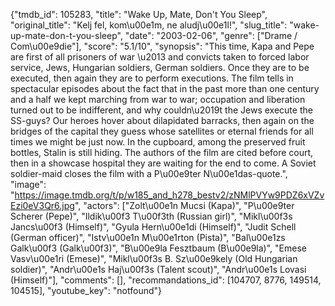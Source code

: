 {"tmdb_id": 105283, "title": "Wake Up, Mate, Don't You Sleep", "original_title": "Kelj fel, kom\u00e1m, ne aludj\u00e1l!", "slug_title": "wake-up-mate-don-t-you-sleep", "date": "2003-02-06", "genre": ["Drame / Com\u00e9die"], "score": "5.1/10", "synopsis": "This time, Kapa and Pepe are first of all prisoners of war \u2013 and convicts taken to forced labor service, Jews, Hungarian soldiers, German soldiers. Once they are to be executed, then again they are to perform executions. The film tells in spectacular episodes about the fact that in the past more than one century and a half we kept marching from war to war; occupation and liberation turned out to be indifferent, and why couldn\u2019t the Jews execute the SS-guys? Our heroes hover about dilapidated barracks, then again on the bridges of the capital they guess whose satellites or eternal friends for all times we might be just now. In the cupboard, among the preserved fruit bottles, Stalin is still hiding. The authors of the film are cited before court, then in a showcase hospital they are waiting for the end to come. A Soviet soldier-maid closes the film with a P\u00e9ter N\u00e1das-quote.", "image": "https://image.tmdb.org/t/p/w185_and_h278_bestv2/zNMlPVYw9PDZ6xVZvEzi0eV3Qr6.jpg", "actors": ["Zolt\u00e1n Mucsi (Kapa)", "P\u00e9ter Scherer (Pepe)", "Ildik\u00f3 T\u00f3th (Russian girl)", "Mikl\u00f3s Jancs\u00f3 (Himself)", "Gyula Hern\u00e1di (Himself)", "Judit Schell (German officer)", "Istv\u00e1n M\u00e1rton (Pista)", "Bal\u00e1zs Galk\u00f3 (Galk\u00f3)", "B\u00e9la Fesztbaum (B\u00e9la)", "Emese Vasv\u00e1ri (Emese)", "Mikl\u00f3s B. Sz\u00e9kely (Old Hungarian soldier)", "Andr\u00e1s Haj\u00f3s (Talent scout)", "Andr\u00e1s Lovasi (Himself)"], "comments": [], "recommandations_id": [104707, 8776, 149514, 104515], "youtube_key": "notfound"}
